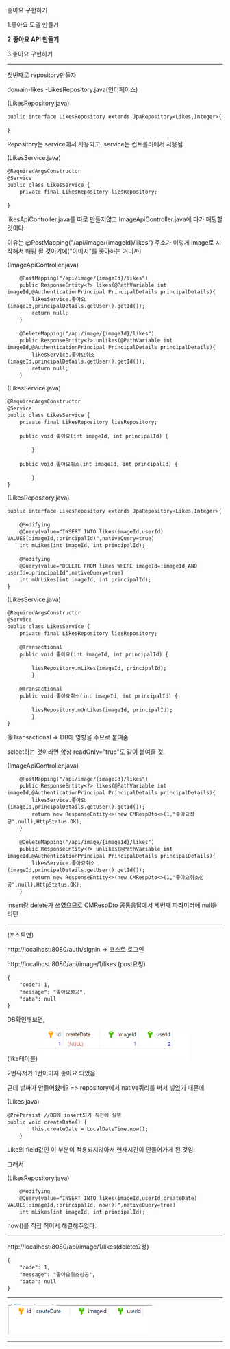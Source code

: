 좋아요 구현하기

1.좋아요 모델 만들기

**2.좋아요 API 만들기**

3.좋아요 구현하기

---

첫번째로 repository만들자

domain-likes -LikesRepository.java(인터페이스)

(LikesRepository.java)

```
public interface LikesRepository extends JpaRepository<Likes,Integer>{

}

```

Repository는 service에서 사용되고, service는 컨트롤러에서 사용됨

(LikesService.java)

```
@RequiredArgsConstructor
@Service
public class LikesService {
	private final LikesRepository liesRepository;

}
```

likesApiController.java를 따로 만들지않고 ImageApiController.java에 다가 매핑할 것이다.

이유는 @PostMapping("/api/image/{imageId}/likes")
주소가 이렇게 image로 시작해서 매핑 될 것이기에("이미지"를 좋아하는 거니까)

(ImageApiController.java)

```
	@PostMapping("/api/image/{imageId}/likes")
	public ResponseEntity<?> likes(@PathVariable int imageId,@AuthenticationPrincipal PrincipalDetails principalDetails){
		likesService.좋아요(imageId,principalDetails.getUser().getId());
		return null;
	}

	@DeleteMapping("/api/image/{imageId}/likes")
	public ResponseEntity<?> unlikes(@PathVariable int imageId,@AuthenticationPrincipal PrincipalDetails principalDetails){
		likesService.좋아요취소(imageId,principalDetails.getUser().getId());
		return null;
	}
```

(LikesService.java)

```
@RequiredArgsConstructor
@Service
public class LikesService {
	private final LikesRepository liesRepository;

	public void 좋아요(int imageId, int principalId) {

		}

	public void 좋아요취소(int imageId, int principalId) {

		}
}

```

(LikesRepository.java)

```
public interface LikesRepository extends JpaRepository<Likes,Integer>{

	@Modifying
	@Query(value="INSERT INTO likes(imageId,userId) VALUES(:imageId,:principalId)",nativeQuery=true)
	int mLikes(int imageId, int principalId);

	@Modifying
	@Query(value="DELETE FROM likes WHERE imageId=:imageId AND userId=:principalId",nativeQuery=true)
	int mUnLikes(int imageId, int principalId);
}

```

(LikesService.java)

```
@RequiredArgsConstructor
@Service
public class LikesService {
	private final LikesRepository liesRepository;

	@Transactional
	public void 좋아요(int imageId, int principalId) {

		liesRepository.mLikes(imageId, principalId);
		}

	@Transactional
	public void 좋아요취소(int imageId, int principalId) {

		liesRepository.mUnLikes(imageId, principalId);
		}
}

```

@Transactional => DB에 영향을 주므로 붙여줌

select하는 것이라면 항상 readOnly="true"도 같이 붙여줄 것.

(ImageApiController.java)

```
    @PostMapping("/api/image/{imageId}/likes")
	public ResponseEntity<?> likes(@PathVariable int imageId,@AuthenticationPrincipal PrincipalDetails principalDetails){
		likesService.좋아요(imageId,principalDetails.getUser().getId());
		return new ResponseEntity<>(new CMRespDto<>(1,"좋아요성공",null),HttpStatus.OK);
	}

	@DeleteMapping("/api/image/{imageId}/likes")
	public ResponseEntity<?> unlikes(@PathVariable int imageId,@AuthenticationPrincipal PrincipalDetails principalDetails){
		likesService.좋아요취소(imageId,principalDetails.getUser().getId());
		return new ResponseEntity<>(new CMRespDto<>(1,"좋아요취소성공",null),HttpStatus.OK);
	}
```

insert랑 delete가 쓰였으므로 CMRespDto 공통응답에서 세번째 파라미터에 null을 리턴

---

(포스트맨)

http://localhost:8080/auth/signin => 코스로 로그인

http://localhost:8080/api/image/1/likes (post요청)

```
{
    "code": 1,
    "message": "좋아요성공",
    "data": null
}
```

DB확인해보면,

(like테이블)
![Visual Studio Code](/img/%EC%A2%8B%EC%95%84%EC%9A%94.png)

2번유저가 1번이미지 좋아요 되었음.

근데 날짜가 안들어왔네? => repository에서 native쿼리를 써서 넣었기 때문에

(Likes.java)

```
@PrePersist //DB에 insert되기 직전에 실행
public void createDate() {
		this.createDate = LocalDateTime.now();
	}
```

Like의 field값인 이 부분이 적용되지않아서 현재시간이 안들어가게 된 것임.

그래서

(LikesRepository.java)

```
    @Modifying
	@Query(value="INSERT INTO likes(imageId,userId,createDate) VALUES(:imageId,:principalId, now())",nativeQuery=true)
	int mLikes(int imageId, int principalId);
```

now()를 직접 적어서 해결해주었다.

---

http://localhost:8080/api/image/1/likes(delete요청)

```
{
    "code": 1,
    "message": "좋아요취소성공",
    "data": null
}
```

---

![Visual Studio Code](/img/%EC%A2%8B%EC%B7%A8.png)

---
